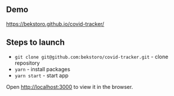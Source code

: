 ## Demo

https://bekstoro.github.io/covid-tracker/

## Steps to launch

* `git clone git@github.com:bekstoro/covid-tracker.git` - clone repository
* `yarn` - install packages
* `yarn start` - start app

Open [http://localhost:3000](http://localhost:3000) to view it in the browser.
